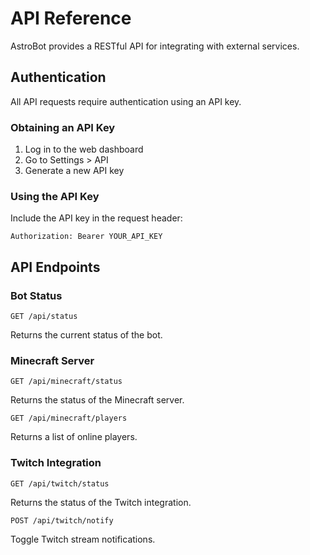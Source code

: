 # API Reference

AstroBot provides a RESTful API for integrating with external services.

## Authentication

All API requests require authentication using an API key.

### Obtaining an API Key

1. Log in to the web dashboard
2. Go to Settings > API
3. Generate a new API key

### Using the API Key

Include the API key in the request header:

```
Authorization: Bearer YOUR_API_KEY
```

## API Endpoints

### Bot Status

```
GET /api/status
```

Returns the current status of the bot.

### Minecraft Server

```
GET /api/minecraft/status
```

Returns the status of the Minecraft server.

```
GET /api/minecraft/players
```

Returns a list of online players.

### Twitch Integration

```
GET /api/twitch/status
```

Returns the status of the Twitch integration.

```
POST /api/twitch/notify
```

Toggle Twitch stream notifications.